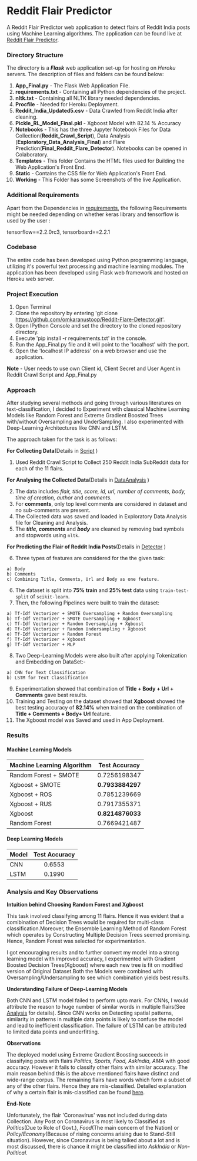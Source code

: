 # Reddit Flair Predictor

A Reddit Flair Predictor web application to detect flairs of Reddit India posts using Machine Learning algorithms. The application can be found live at [Reddit Flair Predictor](https://redditflaredetectorfinal.herokuapp.com/).

### Directory Structure

The directory is a ***Flask*** web application set-up for hosting on *Heroku* servers. The description of files and folders can be found below:

  1. **App_Final.py** - The Flask Web Application File.
  2. **requirements.txt** - Containing all Python dependencies of the project.
  3. **nltk.txt** - Containing all NLTK library needed dependencies.
  4. **Procfile** - Needed for Heroku Deployment.
  5. **Reddit_India_Updated5.csv** - Data Crawled from Reddit India after cleaning.
  7. **Pickle_RL_Model_Final.pkl** - Xgboost Model with 82.14 % Accuracy
  8. **Notebooks** - This has the three Jupyter Notebook Files for Data Collection(**Reddit_Crawl_Script**), Data Analysis    (**Exploratory_Data_Analysis_Final**) and Flare Prediction(**Final_Reddit_Flare_Detector**). Notebooks can be opened in Colaboratory.
  9. **Templates** - This folder Contains the HTML files used for Building the Web Application's Front End.
  10. **Static** - Contains the CSS file for Web Application's Front End.
  11. **Working** - This Folder has some Screenshots of the live Application.
  
### Additional Requirements
Apart from the Dependencies in [requirements](https://github.com/omkaranustoop/Reddit-Flare-Detector/blob/master/requirements.txt),
the following Requirements might be needed depending on whether keras library and tensorflow is used by the user :

tensorflow==2.2.0rc3, tensorboard==2.2.1

### Codebase

The entire code has been developed using Python programming language, utilizing it's powerful text processing and machine learning modules. The application has been developed using Flask web framework and hosted on Heroku web server.

### Project Execution

  1. Open Terminal
  2. Clone the repository by entering 'git clone https://github.com/omkaranustoop/Reddit-Flare-Detector.git'.
  3. Open IPython Console and set the directory to the cloned repository directory.
  4. Execute 'pip install -r requirements.txt' in the console.
  5. Run the App_Final.py file and it will point to the 'localhost' with the port.
  6. Open the 'localhost IP address' on a web browser and use the application.
  
  **Note** - User needs to use own Client id, Client Secret and User Agent in Reddit Crawl Script and App_Final.py
  
  
### Approach

After studying several methods and going through various literatures on text-classification, I decided to Experiment with classical Machine Learning Models like Random Forest and Extreme Gradient Boosted Trees with/without Oversampling and UnderSampling. I also experimented with Deep-Learning Architectures like CNN and LSTM. 

The approach taken for the task is as follows:

**For Collecting Data**(Details in [Script](https://github.com/omkaranustoop/Reddit-Flare-Detector/blob/master/Notebooks/Reddit_Crawl_Script%20.ipynb) )

  1. Used Reddit Crawl Script to Collect 250 Reddit India SubReddit data for each of the 11 flairs.
 
**For Analysing the Collected Data**(Details in [DataAnalysis](https://github.com/omkaranustoop/Reddit-Flare-Detector/blob/master/Notebooks/Exploratory_Data_Analysis_Final%20.ipynb) )

  2. The data includes *flair, title, score, id, url, number of comments, body, time of creation, author* and *comments*.
  3. For **comments**, only top level comments are considered in dataset and no sub-comments are present.
  4. The Collected data was saved and loaded in Exploratory Data Analysis file for Cleaning and Analysis.
  5. The ***title, comments*** and ***body*** are cleaned by removing bad symbols and stopwords using `nltk`.
  
**For Predicting the Flair of Reddit India Posts**(Details in [Detector](https://github.com/omkaranustoop/Reddit-Flare-Detector/blob/master/Notebooks/Final_Reddit_Flair_Detector.ipynb) )

  6. Three types of features are considered for the the given task:
    
    a) Body
    b) Comments
    c) Combining Title, Comments, Url and Body as one feature.

  6. The dataset is split into **75% train** and **25% test** data using `train-test-split` of `scikit-learn`.
  7. Then, the following Pipelines were built to train the dataset:
    
    a) Tf-Idf Vectorizer + SMOTE Oversampling + Random Oversampling
    b) Tf-Idf Vectorizer + SMOTE Oversampling + Xgboost
    c) Tf-Idf Vectorizer + Random Oversampling + Xgboost
    d) Tf-Idf Vectorizer + Random Undersampling + Xgboost
    e) Tf-Idf Vectorizer + Random Forest
    f) Tf-Idf Vectorizer + Xgboost
    g) Tf-Idf Vectorizer + MLP
    
  8. Two Deep-Learning Models were also built after applying Tokenization and Embedding on DataSet:-
    
    a) CNN for Text Classification
    b) LSTM for Text Classification
    
  9.  Experimentation showed that combination of **Title + Body + Url + Comments** gave best results.
  10. Training and Testing on the dataset showed that **Xgboost** showed the best testing accuracy of **82.14%** when trained on the combination of **Title + Comments + Body+ Url** feature.
  12. The Xgboost model was Saved and used in App Deployment.
    
### Results

#### Machine Learning Models

| Machine Learning Algorithm | Test Accuracy     |
| -------------              |:-----------------:|
| Random Forest + SMOTE      |  0.7256198347     |
| Xgboost + SMOTE            |**0.7933884297**   |
| Xgboost + ROS              |  0.7851239669     |
| Xgboost + RUS              |  0.7917355371     |
| Xgboost                    |**0.8214876033**   |
| Random Forest              |  0.7669421487     |


#### Deep Learning Models

| Model                      | Test Accuracy     |
| -------------              |:-----------------:|
| CNN                        | 0.6553            |
| LSTM                       | 0.1990            |

### Analysis and Key Observations

**Intuition behind Choosing Random Forest and Xgboost**

This task involved classifying among 11 flairs. Hence it was evident that a comibination of Decision Trees would be required for multi-class classification.Moreover, the Ensemble Learning Method of Random Forest which operates by Constructing Multiple Decision Trees seemed promising. Hence, Random Forest was selected for experimentation.

I got encouraging results and to further convert my model into a strong learning model with improved accuracy, I experimented with Gradient Boosted Decision Trees(Xgboost) where each new tree is fit on modified version of Original Dataset.Both the Models were combined with Oversampling/Undersampling to see which combination yields best results.

**Understanding Failure of Deep-Learning Models**

Both CNN and LSTM model failed to perform upto mark. For CNNs, I would attribute the reason to huge number of similar words in multiple flairs(See [Analysis](https://github.com/omkaranustoop/Reddit-Flare-Detector/blob/master/Notebooks/Exploratory_Data_Analysis_Final%20.ipynb) for details). Since CNN works on Detecting spatial patterns, similarity in patterns in multiple data points is likely to confuse the model and lead to inefficient classification. The failure of LSTM can be attributed to limited data points and underfitting.

**Observations**

The deployed model using Extreme Gradient Boosting succeeds in classifying posts with flairs *Politics, Sports, Food, AskIndia, AMA* with good accuracy. However it fails to classify other flairs with similar accuracy. The main reason behind this is the above mentioned flairs have distinct and wide-range corpus. The remaining flairs have words which form a subset of any of the other flairs. Hence they are mis-classified. Detailed explanation of why a certain flair is mis-classified can be found [here](https://github.com/omkaranustoop/Reddit-Flare-Detector/blob/master/Notebooks/Exploratory_Data_Analysis_Final%20.ipynb).

**End-Note**

Unfortunately, the flair 'Coronavirus' was not included during data Collection. Any Post on Coronavirus is most likely to Classified as *Politics*(Due to Role of Govt.), *Food*(The main concern of the Nation) or *Policy/Economy*(Because of rising concerns arising due to Stand-Still situation). However, since Coronavirus is being talked about a lot and is most discussed, there is chance it might be classified into *AskIndia* or *Non-Political*.
